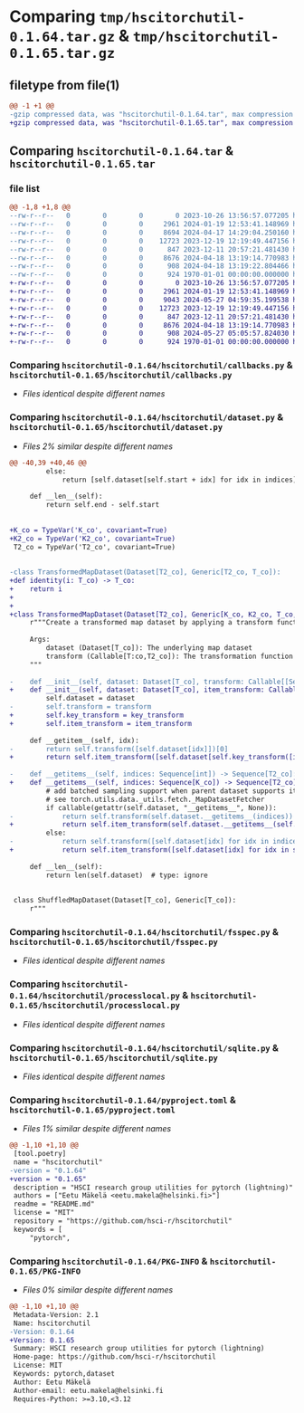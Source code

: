 # Comparing `tmp/hscitorchutil-0.1.64.tar.gz` & `tmp/hscitorchutil-0.1.65.tar.gz`

## filetype from file(1)

```diff
@@ -1 +1 @@
-gzip compressed data, was "hscitorchutil-0.1.64.tar", max compression
+gzip compressed data, was "hscitorchutil-0.1.65.tar", max compression
```

## Comparing `hscitorchutil-0.1.64.tar` & `hscitorchutil-0.1.65.tar`

### file list

```diff
@@ -1,8 +1,8 @@
--rw-r--r--   0        0        0        0 2023-10-26 13:56:57.077205 hscitorchutil-0.1.64/README.md
--rw-r--r--   0        0        0     2961 2024-01-19 12:53:41.148969 hscitorchutil-0.1.64/hscitorchutil/callbacks.py
--rw-r--r--   0        0        0     8694 2024-04-17 14:29:04.250160 hscitorchutil-0.1.64/hscitorchutil/dataset.py
--rw-r--r--   0        0        0    12723 2023-12-19 12:19:49.447156 hscitorchutil-0.1.64/hscitorchutil/fsspec.py
--rw-r--r--   0        0        0      847 2023-12-11 20:57:21.481430 hscitorchutil-0.1.64/hscitorchutil/processlocal.py
--rw-r--r--   0        0        0     8676 2024-04-18 13:19:14.770983 hscitorchutil-0.1.64/hscitorchutil/sqlite.py
--rw-r--r--   0        0        0      908 2024-04-18 13:19:22.804466 hscitorchutil-0.1.64/pyproject.toml
--rw-r--r--   0        0        0      924 1970-01-01 00:00:00.000000 hscitorchutil-0.1.64/PKG-INFO
+-rw-r--r--   0        0        0        0 2023-10-26 13:56:57.077205 hscitorchutil-0.1.65/README.md
+-rw-r--r--   0        0        0     2961 2024-01-19 12:53:41.148969 hscitorchutil-0.1.65/hscitorchutil/callbacks.py
+-rw-r--r--   0        0        0     9043 2024-05-27 04:59:35.199538 hscitorchutil-0.1.65/hscitorchutil/dataset.py
+-rw-r--r--   0        0        0    12723 2023-12-19 12:19:49.447156 hscitorchutil-0.1.65/hscitorchutil/fsspec.py
+-rw-r--r--   0        0        0      847 2023-12-11 20:57:21.481430 hscitorchutil-0.1.65/hscitorchutil/processlocal.py
+-rw-r--r--   0        0        0     8676 2024-04-18 13:19:14.770983 hscitorchutil-0.1.65/hscitorchutil/sqlite.py
+-rw-r--r--   0        0        0      908 2024-05-27 05:05:57.824030 hscitorchutil-0.1.65/pyproject.toml
+-rw-r--r--   0        0        0      924 1970-01-01 00:00:00.000000 hscitorchutil-0.1.65/PKG-INFO
```

### Comparing `hscitorchutil-0.1.64/hscitorchutil/callbacks.py` & `hscitorchutil-0.1.65/hscitorchutil/callbacks.py`

 * *Files identical despite different names*

### Comparing `hscitorchutil-0.1.64/hscitorchutil/dataset.py` & `hscitorchutil-0.1.65/hscitorchutil/dataset.py`

 * *Files 2% similar despite different names*

```diff
@@ -40,39 +40,46 @@
         else:
             return [self.dataset[self.start + idx] for idx in indices]
 
     def __len__(self):
         return self.end - self.start
 
 
+K_co = TypeVar('K_co', covariant=True)
+K2_co = TypeVar('K2_co', covariant=True)
 T2_co = TypeVar('T2_co', covariant=True)
 
 
-class TransformedMapDataset(Dataset[T2_co], Generic[T2_co, T_co]):
+def identity(i: T_co) -> T_co:
+    return i
+
+
+class TransformedMapDataset(Dataset[T2_co], Generic[K_co, K2_co, T_co, T2_co]):
     r"""Create a transformed map dataset by applying a transform function to all samples.
 
     Args:
         dataset (Dataset[T_co]): The underlying map dataset
         transform (Callable[T:co,T2_co]): The transformation function to be applied to each sample
     """
 
-    def __init__(self, dataset: Dataset[T_co], transform: Callable[[Sequence[T_co]], Sequence[T2_co]]) -> None:
+    def __init__(self, dataset: Dataset[T_co], item_transform: Callable[[Sequence[T_co]], Sequence[T2_co]], key_transform: Callable[[Sequence[K_co]], Sequence[K2_co]] = identity) -> None:
         self.dataset = dataset
-        self.transform = transform
+        self.key_transform = key_transform
+        self.item_transform = item_transform
 
     def __getitem__(self, idx):
-        return self.transform([self.dataset[idx]])[0]
+        return self.item_transform([self.dataset[self.key_transform([idx])[0]]])[0]
 
-    def __getitems__(self, indices: Sequence[int]) -> Sequence[T2_co]:
+    def __getitems__(self, indices: Sequence[K_co]) -> Sequence[T2_co]:
         # add batched sampling support when parent dataset supports it.
         # see torch.utils.data._utils.fetch._MapDatasetFetcher
         if callable(getattr(self.dataset, "__getitems__", None)):
-            return self.transform(self.dataset.__getitems__(indices))  # type: ignore[attr-defined] # noqa
+            return self.item_transform(self.dataset.__getitems__(self.key_transform(indices)))  # type: ignore[attr-defined] # noqa
         else:
-            return self.transform([self.dataset[idx] for idx in indices])
+            return self.item_transform([self.dataset[idx] for idx in self.key_transform(indices)])
 
     def __len__(self):
         return len(self.dataset)  # type: ignore
 
 
 class ShuffledMapDataset(Dataset[T_co], Generic[T_co]):
     r"""
```

### Comparing `hscitorchutil-0.1.64/hscitorchutil/fsspec.py` & `hscitorchutil-0.1.65/hscitorchutil/fsspec.py`

 * *Files identical despite different names*

### Comparing `hscitorchutil-0.1.64/hscitorchutil/processlocal.py` & `hscitorchutil-0.1.65/hscitorchutil/processlocal.py`

 * *Files identical despite different names*

### Comparing `hscitorchutil-0.1.64/hscitorchutil/sqlite.py` & `hscitorchutil-0.1.65/hscitorchutil/sqlite.py`

 * *Files identical despite different names*

### Comparing `hscitorchutil-0.1.64/pyproject.toml` & `hscitorchutil-0.1.65/pyproject.toml`

 * *Files 1% similar despite different names*

```diff
@@ -1,10 +1,10 @@
 [tool.poetry]
 name = "hscitorchutil"
-version = "0.1.64"
+version = "0.1.65"
 description = "HSCI research group utilities for pytorch (lightning)"
 authors = ["Eetu Mäkelä <eetu.makela@helsinki.fi>"]
 readme = "README.md"
 license = "MIT"
 repository = "https://github.com/hsci-r/hscitorchutil"
 keywords = [
     "pytorch",
```

### Comparing `hscitorchutil-0.1.64/PKG-INFO` & `hscitorchutil-0.1.65/PKG-INFO`

 * *Files 0% similar despite different names*

```diff
@@ -1,10 +1,10 @@
 Metadata-Version: 2.1
 Name: hscitorchutil
-Version: 0.1.64
+Version: 0.1.65
 Summary: HSCI research group utilities for pytorch (lightning)
 Home-page: https://github.com/hsci-r/hscitorchutil
 License: MIT
 Keywords: pytorch,dataset
 Author: Eetu Mäkelä
 Author-email: eetu.makela@helsinki.fi
 Requires-Python: >=3.10,<3.12
```

